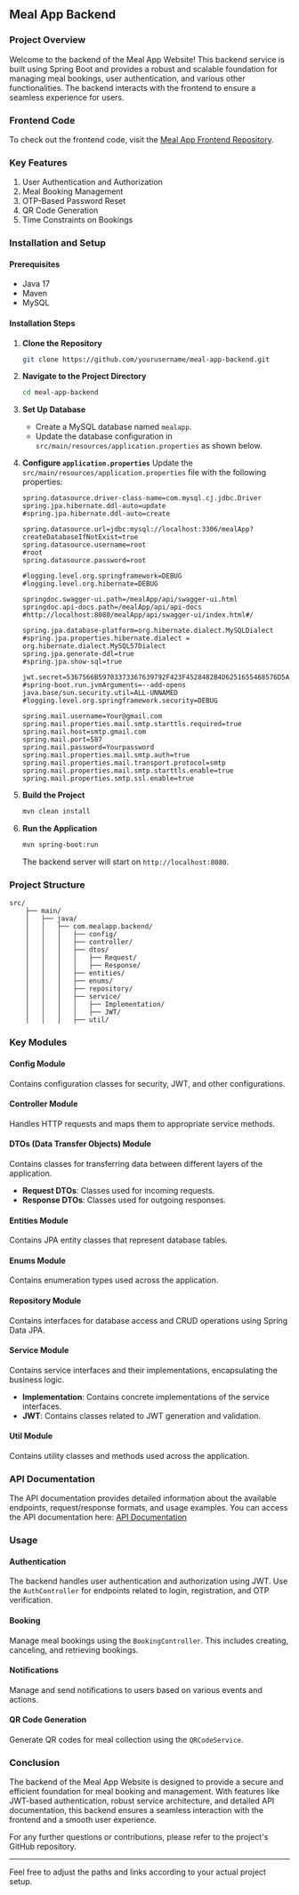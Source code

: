 ## Meal App Backend

### Project Overview

Welcome to the backend of the Meal App Website! This backend service is built using Spring Boot and provides a robust and scalable foundation for managing meal bookings, user authentication, and various other functionalities. The backend interacts with the frontend to ensure a seamless experience for users.

### Frontend Code

To check out the frontend code, visit the [Meal App Frontend Repository](https://github.com/SOHAMRANA77/MealApp-Frontend).

### Key Features

1. User Authentication and Authorization
2. Meal Booking Management
3. OTP-Based Password Reset
4. QR Code Generation
5. Time Constraints on Bookings

### Installation and Setup

#### Prerequisites

- Java 17
- Maven
- MySQL

#### Installation Steps

1. **Clone the Repository**
    ```sh
    git clone https://github.com/yourusername/meal-app-backend.git
    ```
2. **Navigate to the Project Directory**
    ```sh
    cd meal-app-backend
    ```
3. **Set Up Database**
    - Create a MySQL database named `mealapp`.
    - Update the database configuration in `src/main/resources/application.properties` as shown below.

4. **Configure `application.properties`**
   Update the `src/main/resources/application.properties` file with the following properties:

    ```properties
    spring.datasource.driver-class-name=com.mysql.cj.jdbc.Driver
    spring.jpa.hibernate.ddl-auto=update
    #spring.jpa.hibernate.ddl-auto=create

    spring.datasource.url=jdbc:mysql://localhost:3306/mealApp?createDatabaseIfNotExist=true
    spring.datasource.username=root
    #root
    spring.datasource.password=root

    #logging.level.org.springframework=DEBUG
    #logging.level.org.hibernate=DEBUG

    springdoc.swagger-ui.path=/mealApp/api/swagger-ui.html
    springdoc.api-docs.path=/mealApp/api/api-docs
    #http://localhost:8080/mealApp/api/swagger-ui/index.html#/

    spring.jpa.database-platform=org.hibernate.dialect.MySQLDialect
    #spring.jpa.properties.hibernate.dialect = org.hibernate.dialect.MySQL57Dialect
    spring.jpa.generate-ddl=true
    #spring.jpa.show-sql=true

    jwt.secret=5367566B59703373367639792F423F4528482B4D6251655468576D5A713474375367566B59703373367639792F423F4528482B4D6251655468576D5A713474375367566B59703373367639792F423F4528482B4D6251655468576D5A713474375367566B59703373367639792F423F4528482B4D6251655468576D5A713474375367566B59703373367639792F423F4528482B4D6251655468576D5A713474375367566B59703373367639792F423F4528482B4D6251655468576D5A71347437
    #spring-boot.run.jvmArguments=--add-opens java.base/sun.security.util=ALL-UNNAMED
    #logging.level.org.springframework.security=DEBUG

    spring.mail.username=Your@gmail.com
    spring.mail.properties.mail.smtp.starttls.required=true
    spring.mail.host=smtp.gmail.com
    spring.mail.port=587
    spring.mail.password=Yourpassword
    spring.mail.properties.mail.smtp.auth=true
    spring.mail.properties.mail.transport.protocol=smtp
    spring.mail.properties.mail.smtp.starttls.enable=true
    spring.mail.properties.smtp.ssl.enable=true
    ```

5. **Build the Project**
    ```sh
    mvn clean install
    ```
6. **Run the Application**
    ```sh
    mvn spring-boot:run
    ```
   The backend server will start on `http://localhost:8080`.

### Project Structure

```plaintext
src/
    ├── main/
    │   ├── java/
    │   │   ├── com.mealapp.backend/
    │   │   │   ├── config/
    │   │   │   ├── controller/
    │   │   │   ├── dtos/
    │   │   │   │   ├── Request/
    │   │   │   │   ├── Response/
    │   │   │   ├── entities/
    │   │   │   ├── enums/
    │   │   │   ├── repository/
    │   │   │   ├── service/
    │   │   │   │   ├── Implementation/
    │   │   │   │   ├── JWT/
    │   │   │   ├── util/
```

### Key Modules

#### Config Module

Contains configuration classes for security, JWT, and other configurations.

#### Controller Module

Handles HTTP requests and maps them to appropriate service methods.

#### DTOs (Data Transfer Objects) Module

Contains classes for transferring data between different layers of the application.

- **Request DTOs**: Classes used for incoming requests.
- **Response DTOs**: Classes used for outgoing responses.

#### Entities Module

Contains JPA entity classes that represent database tables.

#### Enums Module

Contains enumeration types used across the application.

#### Repository Module

Contains interfaces for database access and CRUD operations using Spring Data JPA.

#### Service Module

Contains service interfaces and their implementations, encapsulating the business logic.

- **Implementation**: Contains concrete implementations of the service interfaces.
- **JWT**: Contains classes related to JWT generation and validation.

#### Util Module

Contains utility classes and methods used across the application.

### API Documentation

The API documentation provides detailed information about the available endpoints, request/response formats, and usage examples. You can access the API documentation here: [API Documentation](./Api%20doc.pdf)

### Usage

#### Authentication

The backend handles user authentication and authorization using JWT. Use the `AuthController` for endpoints related to login, registration, and OTP verification.

#### Booking

Manage meal bookings using the `BookingController`. This includes creating, canceling, and retrieving bookings.

#### Notifications

Manage and send notifications to users based on various events and actions.

#### QR Code Generation

Generate QR codes for meal collection using the `QRCodeService`.

### Conclusion

The backend of the Meal App Website is designed to provide a secure and efficient foundation for meal booking and management. With features like JWT-based authentication, robust service architecture, and detailed API documentation, this backend ensures a seamless interaction with the frontend and a smooth user experience.

For any further questions or contributions, please refer to the project's GitHub repository.

---

Feel free to adjust the paths and links according to your actual project setup.